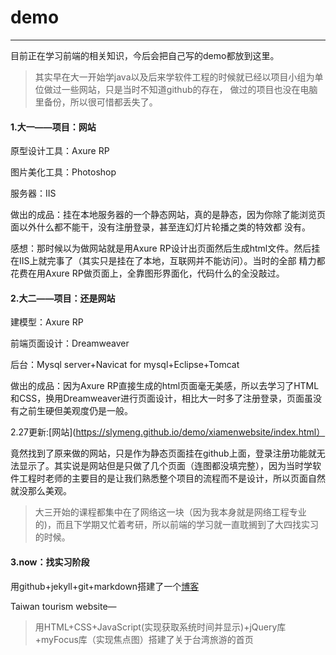 # demo

---

目前正在学习前端的相关知识，今后会把自己写的demo都放到这里。

> 其实早在大一开始学java以及后来学软件工程的时候就已经以项目小组为单位做过一些网站，只是当时不知道github的存在，
做过的项目也没在电脑里备份，所以很可惜都丢失了。

#### 1.大一——项目：网站

原型设计工具：Axure RP

图片美化工具：Photoshop

服务器：IIS

做出的成品：挂在本地服务器的一个静态网站，真的是静态，因为你除了能浏览页面以外什么都不能干，没有注册登录，甚至连幻灯片轮播之类的特效都
没有。

感想：那时候以为做网站就是用Axure RP设计出页面然后生成html文件。然后挂在IIS上就完事了（其实只是挂在了本地，互联网并不能访问）。当时的全部
精力都花费在用Axure RP做页面上，全靠图形界面化，代码什么的全没敲过。

#### 2.大二——项目：还是网站 

建模型：Axure RP

前端页面设计：Dreamweaver

后台：Mysql server+Navicat for mysql+Eclipse+Tomcat

做出的成品：因为Axure RP直接生成的html页面毫无美感，所以去学习了HTML和CSS，换用Dreamweaver进行页面设计，相比大一时多了注册登录，页面虽没有之前生硬但美观度仍是一般。

2.27更新:[网站](https://slymeng.github.io/demo/xiamenwebsite/index.html）

竟然找到了原来做的网站，只是作为静态页面挂在github上面，登录注册功能就无法显示了。其实说是网站但是只做了几个页面（连图都没填完整），因为当时学软件工程时老师的主要目的是让我们熟悉整个项目的流程而不是设计，所以页面自然就没那么美观。

> 大三开始的课程都集中在了网络这一块（因为我本身就是网络工程专业的)，而且下学期又忙着考研，所以前端的学习就一直耽搁到了大四找实习的时候。

#### 3.now：找实习阶段

用github+jekyll+git+markdown搭建了一个[博客](https://slymeng.github.io/blog)

Taiwan tourism website—

> 用HTML+CSS+JavaScript(实现获取系统时间并显示)+jQuery库+myFocus库（实现焦点图）搭建了关于台湾旅游的首页






